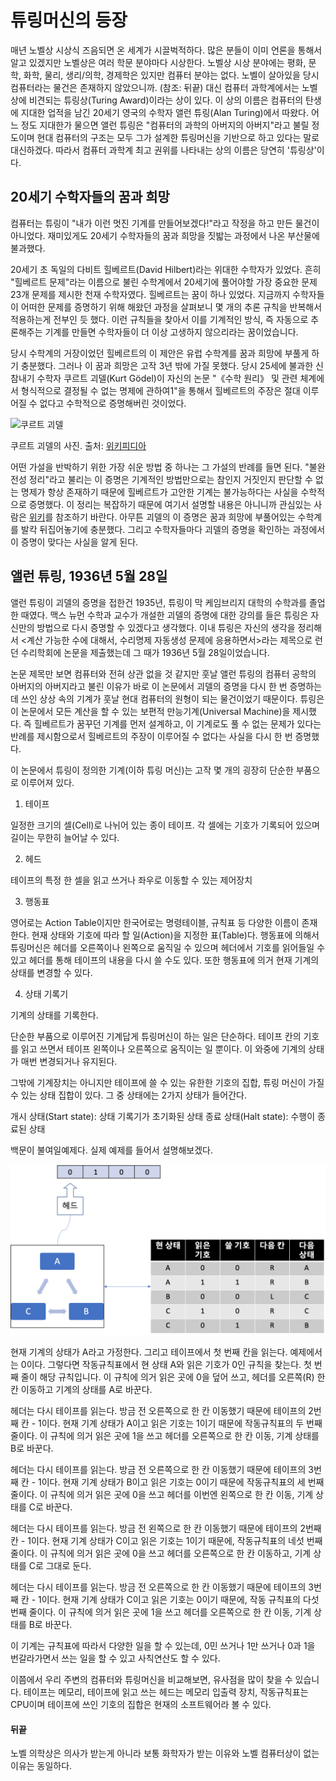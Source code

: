 # 튜링머신의 등장

매년 노벨상 시상식 즈음되면 온 세계가 시끌벅적하다. 많은 분들이 이미 언론을 통해서 알고 있겠지만 노벨상은 여러 학문 분야마다 시상한다. 노벨상 시상 분야에는 평화, 문학, 화학, 물리, 생리/의학, 경제학은 있지만 컴퓨터 분야는 없다. 노벨이 살아있을 당시 컴퓨터라는 물건은 존재하지 않았으니까. (참조: 뒤끝) 대신 컴퓨터 과학계에서는 노벨상에 비견되는 튜링상(Turing Award)이라는 상이 있다. 이 상의 이름은 컴퓨터의 탄생에 지대한 업적을 남긴 20세기 영국의 수학자 앨런 튜링(Alan Turing)에서 따왔다. 어느 정도 지대한가 물으면 앨런 튜링은 "컴퓨터의 과학의 아버지의 아버지"라고 불릴 정도이며 현대 컴퓨터의 구조는 모두 그가 설계한  튜링머신을 기반으로 하고 있다는 말로 대신하겠다. 따라서 컴퓨터 과학계 최고 권위를 나타내는 상의 이름은 당연히  '튜링상'이다.

## 20세기 수학자들의 꿈과 희망

컴퓨터는 튜링이 "내가 이런 멋진 기계를 만들어보겠다!"라고 작정을 하고 만든 물건이 아니었다. 재미있게도 20세기 수학자들의 꿈과 희망을 짓밟는 과정에서 나온 부산물에 불과했다.

20세기 초 독일의 다비트 힐베르트(David Hilbert)라는 위대한 수학자가 있었다. 흔히 "힐베르트 문제"라는 이름으로 불린 수학계에서 20세기에 풀어야할 가장 중요한 문제 23개 문제를 제시한 천재 수학자였다. 힐베르트는 꿈이 하나 있었다. 지금까지 수학자들이 어떠한 문제를 증명하기 위해 해왔던 과정을 살펴보니 몇 개의 추론 규칙을 반복해서 적용하는게 전부인 듯 했다. 이런 규칙들을 찾아서 이를 기계적인 방식, 즉 자동으로 추론해주는 기계를 만들면 수학자들이 더 이상 고생하지 않으리라는 꿈이었습니다.

당시 수학계의 거장이었던 힐베르트의 이 제안은 유럽 수학계를 꿈과 희망에 부풀게 하기 충분했다. 그러나 이 꿈과 희망은 고작 3년 밖에 가질 못했다. 당시 25세에 불과한 신참내기 수학자 쿠르트 괴델(Kurt Gödel)이 자신의 논문 "《수학 원리》 및 관련 체계에서 형식적으로 결정될 수 없는 명제에 관하여1"을 통해서 힐베르트의 주장은 절대 이루어질 수 없다고 수학적으로 증명해버린 것이었다.

![쿠르트 괴델](https://upload.wikimedia.org/wikipedia/commons/c/c1/1925_kurt_g%C3%B6del.png)

쿠르트 괴델의 사진. 출처: [위키피디아](https://commons.wikimedia.org/wiki/File:1925_kurt_g%C3%B6del.png)

어떤 가설을 반박하기 위한 가장 쉬운 방법 중 하나는 그 가설의 반례를 들면 된다. "불완전성 정리"라고 불리는 이 증명은 기계적인 방법만으로는 참인지 거짓인지 판단할 수 없는 명제가 항상 존재하기 때문에 힐베르트가 고안한 기계는 불가능하다는 사실을 수학적으로 증명했다. 이 정리는 복잡하기 때문에 여기서 설명할 내용은 아니니까 관심있는 사람은 [위키](https://ko.wikipedia.org/wiki/%EA%B4%B4%EB%8D%B8%EC%9D%98_%EB%B6%88%EC%99%84%EC%A0%84%EC%84%B1_%EC%A0%95%EB%A6%AC)를 참조하기 바란다. 아무튼 괴델의 이 증명은 꿈과 희망에 부풀어있는 수학계를 발칵 뒤집어놓기에 충분했다. 그리고 수학자들마다 괴델의 증명을 확인하는 과정에서 이 증명이 맞다는 사실을 알게 된다.

## 앨런 튜링, 1936년 5월 28일

앨런 튜링이 괴델의 증명을 접한건 1935년, 튜링이 막 케임브리지 대학의 수학과를 졸업한 때였다. 맥스 뉴먼 수학과 교수가 개설한 괴델의 증명에 대한 강의를 들은 튜링은 자신만의 방법으로 다시 증명할 수 있겠다고 생각했다. 이내 튜링은 자신의 생각을 정리해서 <계산 가능한 수에 대해서, 수리명제 자동생성 문제에 응용하면서>라는 제목으로 런던 수리학회에 논문을 제출했는데 그 때가 1936년 5월 28일이었습니다.

논문 제목만 보면 컴퓨터와 전혀 상관 없을 것 같지만 훗날 앨런 튜링의 컴퓨터 공학의 아버지의 아버지라고 불린 이유가 바로 이 논문에서 괴델의 증명을 다시 한 번 증명하는데 쓰인 상상 속의 기계가 훗날 현대 컴퓨터의 원형이 되는 물건이었기 때문이다. 튜링은 이 논문에서 모든 계산을 할 수 있는 보편적 만능기계(Universal Machine)을 제시했다. 즉 힐베르트가 꿈꾸던 기계를 먼저 설계하고, 이 기계로도 풀 수 없는 문제가 있다는 반례를 제시함으로서 힐베르트의 주장이 이루어질 수 없다는 사실을 다시 한 번 증명했다.

이 논문에서 튜링이 정의한 기계(이하 튜링 머신)는 고작 몇 개의 굉장히 단순한 부품으로 이루어져 있다. 

1. 테이프

일정한 크기의 셀(Cell)로 나뉘어 있는 종이 테이프. 각 셀에는 기호가 기록되어 있으며 길이는 무한히 늘어날 수 있다.

2. 헤드 

테이프의 특정 한 셀을 읽고 쓰거나 좌우로 이동할 수 있는 제어장치

3. 행동표

영어로는 Action Table이지만 한국어로는 명령테이블, 규칙표 등 다양한 이름이 존재한다. 현재 상태와 기호에 따라 할 일(Action)을 지정한 표(Table)다. 행동표에 의해서 튜링머신은 헤더를 오른쪽이나 왼쪽으로 움직일 수 있으며 헤더에서 기호를 읽어들일 수 있고 헤더를 통해 테이프의 내용을 다시 쓸 수도 있다. 또한 행동표에 의거 현재 기계의 상태를 변경할 수 있다.

4. 상태 기록기

기계의 상태를 기록한다.

단순한 부품으로 이루어진 기계답게 튜링머신이 하는 일은 단순하다. 테이프 칸의 기호를 읽고 쓰면서 테이프 왼쪽이나 오른쪽으로 움직이는 일 뿐이다. 이 와중에 기계의 상태가 매번 변경되거나 유지된다.

그밖에 기계장치는 아니지만 테이프에 쓸 수 있는 유한한 기호의 집합, 튜링 머신이 가질 수 있는 상태 집합이 있다. 그 중 상태에는 2가지 상태가 들어간다.

개시 상태(Start state): 상태 기록기가 초기화된 상태
종료 상태(Halt state): 수행이 종료된 상태

백문이 불여일예제다. 실제 예제를 들어서 설명해보겠다.

![튜링머신](./img/turing-machine.png)

현재 기계의 상태가 A라고 가정한다. 그리고 테이프에서 첫 번째 칸을 읽는다. 예제에서는 0이다. 그렇다면 작동규칙표에서 현 상태 A와 읽은 기호가 0인 규칙을 찾는다. 첫 번째 줄이 해당 규칙입니다. 이 규칙에 의거 읽은 곳에 0을 덮어 쓰고, 헤더를 오른쪽(R) 한 칸 이동하고 기계의 상태를 A로 바꾼다.

헤더는 다시 테이프를 읽는다. 방금 전 오른쪽으로 한 칸 이동했기 때문에 테이프의 2번째 칸 - 1이다. 현재 기계 상태가 A이고 읽은 기호는 1이기 때문에 작동규칙표의 두 번째 줄이다. 이 규칙에 의거 읽은 곳에 1을 쓰고 헤더를 오른쪽으로 한 칸 이동, 기계 상태를 B로 바꾼다.

헤더는 다시 테이프를 읽는다. 방금 전 오른쪽으로 한 칸 이동했기 때문에 테이프의 3번째 칸 - 1이다. 현재 기계 상태가 B이고 읽은 기호는 0이기 때문에 작동규칙표의 세 번째 줄이다. 이 규칙에 의거 읽은 곳에 0을 쓰고 헤더를 이번엔 왼쪽으로 한 칸 이동, 기계 상태를 C로 바꾼다.

헤더는 다시 테이프를 읽는다. 방금 전 왼쪽으로 한 칸 이동했기 때문에 테이프의 2번째 칸 - 1이다. 현재 기계 상태가 C이고 읽은 기호는 1이기 때문에, 작동규칙표의 네섯 번째 줄이다. 이 규칙에 의거 읽은 곳에 0을 쓰고 헤더를 오른쪽으로 한 칸 이동하고, 기계 상태를 C로 그대로 둔다.

헤더는 다시 테이프를 읽는다. 방금 전 오른쪽으로 한 칸 이동했기 때문에 테이프의 3번째 칸 - 1이다. 현재 기계 상태가 C이고 읽은 기호는 0이기 때문에, 작동 규칙표의 다섯 번째 줄이다. 이 규칙에 의거 읽은 곳에 1을 쓰고 헤더를 오른쪽으로 한 칸 이동, 기계 상태를 B로 바꾼다.

이 기계는 규칙표에 따라서 다양한 일을 할 수 있는데, 0민 쓰거나 1만 쓰거나 0과 1을 번갈라가면서 쓰는 일을 할 수 있고 사칙연산도 할 수 있다.

이쯤에서 우리 주변의 컴퓨터와 튜링머신을 비교해보면, 유사점을 많이 찾을 수 있습니다. 테이프는 메모리, 테이프에 읽고 쓰는 헤드는 메모리 입출력 장치, 작동규칙표는 CPU이며 테이프에 쓰인 기호의 집합은 현재의 소프트웨어라 볼 수 있다.

#### 뒤끝

노벨 의학상은 의사가 받는게 아니라 보통 화학자가 받는 이유와 노벨 컴퓨터상이 없는 이유는 동일하다.
